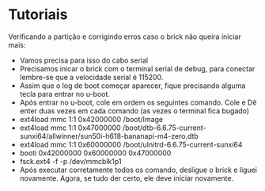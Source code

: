 # Tutoriais
Verificando a partição e corrigindo erros caso o brick não queira iniciar mais:
 * Vamos precisa para isso do cabo serial
 * Precisamos inicar o brick com o terminal serial de debug, para conectar lembre-se que a velocidade serial é 115200.
 * Assim que o log de boot começar aparecer, fique precisando alguma tecla para entrar no u-boot.
 * Após entrar no u-boot, cole em ordem os seguintes comando. Cole e Dê enter duas vezes em cada comando (as vezes o terminal fica bugado)
  * ext4load mmc 1:1 0x42000000 /boot/Image
  * ext4load mmc 1:1 0x47000000 /boot/dtb-6.6.75-current-sunxi64/allwinner/sun50i-h618-bananapi-m4-zero.dtb
  * ext4load mmc 1:1 0x60000000 /boot/uInitrd-6.6.75-current-sunxi64
  * booti 0x42000000 0x60000000 0x47000000
  * fsck.ext4 -f -p /dev/mmcblk1p1
 * Após executar corretamente todos os comando, desligue o brick e liguei novamente. Agora, se tudo der certo, ele deve iniciar novamente.
